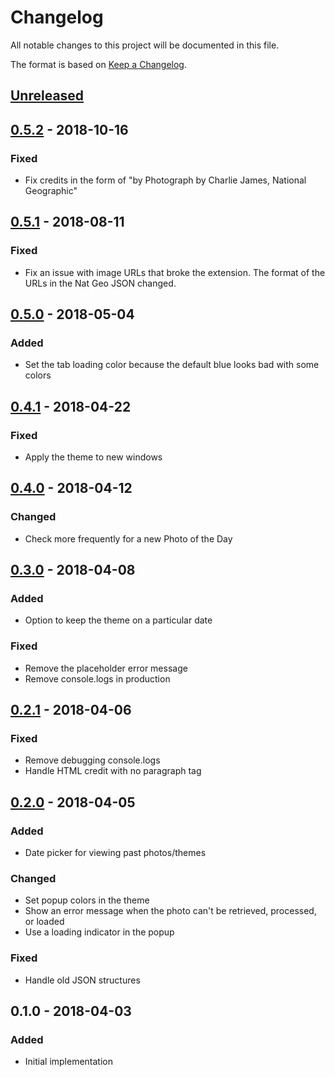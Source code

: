 # Changelog
All notable changes to this project will be documented in this file.

The format is based on [Keep a Changelog](http://keepachangelog.com/en/1.0.0/).

## [Unreleased]

## [0.5.2] - 2018-10-16
### Fixed
- Fix credits in the form of "by Photograph by Charlie James, National Geographic"

## [0.5.1] - 2018-08-11
### Fixed
- Fix an issue with image URLs that broke the extension. The format of the URLs in the Nat Geo JSON changed.

## [0.5.0] - 2018-05-04
### Added
- Set the tab loading color because the default blue looks bad with some colors

## [0.4.1] - 2018-04-22
### Fixed
- Apply the theme to new windows

## [0.4.0] - 2018-04-12
### Changed
- Check more frequently for a new Photo of the Day

## [0.3.0] - 2018-04-08
### Added
- Option to keep the theme on a particular date

### Fixed
- Remove the placeholder error message
- Remove console.logs in production

## [0.2.1] - 2018-04-06
### Fixed
- Remove debugging console.logs
- Handle HTML credit with no paragraph tag

## [0.2.0] - 2018-04-05
### Added
- Date picker for viewing past photos/themes

### Changed
- Set popup colors in the theme
- Show an error message when the photo can't be retrieved, processed, or loaded
- Use a loading indicator in the popup

### Fixed
- Handle old JSON structures

## 0.1.0 - 2018-04-03
### Added
- Initial implementation

[Unreleased]: https://github.com/dguo/picture-paint/compare/v0.5.2...HEAD
[0.5.2]: https://github.com/dguo/picture-paint/compare/v0.5.1...v0.5.2
[0.5.1]: https://github.com/dguo/picture-paint/compare/v0.5.0...v0.5.1
[0.5.0]: https://github.com/dguo/picture-paint/compare/v0.4.1...v0.5.0
[0.4.1]: https://github.com/dguo/picture-paint/compare/v0.4.0...v0.4.1
[0.4.0]: https://github.com/dguo/picture-paint/compare/v0.3.0...v0.4.0
[0.3.0]: https://github.com/dguo/picture-paint/compare/v0.2.1...v0.3.0
[0.2.1]: https://github.com/dguo/picture-paint/compare/v0.2.0...v0.2.1
[0.2.0]: https://github.com/dguo/picture-paint/compare/v0.1.0...v0.2.0
